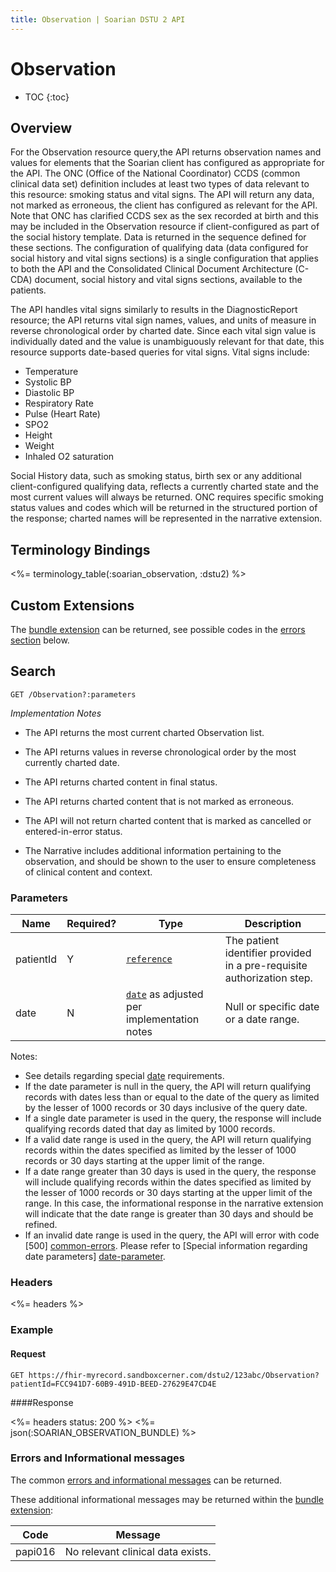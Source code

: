 ```yaml
---
title: Observation | Soarian DSTU 2 API 
---
```

 
# Observation

* TOC
{:toc}

## Overview

For the Observation resource query,the API returns observation names and values for elements that the Soarian client has configured as appropriate for the API. The ONC (Office of the National Coordinator) CCDS (common clinical data set) definition includes at least two types of data relevant to this resource: smoking status and vital signs. The API will return any data, not marked as erroneous, the client has configured as relevant for the API. Note that ONC has clarified CCDS sex as the sex recorded at birth and this may be included in the Observation resource if client-configured as part of the social history template. Data is returned in the sequence defined for these sections. The configuration of qualifying data (data configured for social history and vital signs sections) is a single configuration that applies to both the API and the Consolidated Clinical Document Architecture (C-CDA) document, social history and vital signs sections, available to the patients. 

The API handles vital signs similarly to results in the DiagnosticReport resource; the API returns vital sign names, values, and units of measure in reverse chronological order by charted date. Since each vital sign value is individually dated and the value is unambiguously relevant for that date, this resource supports date-based queries for vital signs. Vital signs include:
 
*  Temperature
*  Systolic BP
*  Diastolic BP
*  Respiratory Rate
*  Pulse (Heart Rate)
*  SPO2
*  Height
*  Weight
*  Inhaled O2 saturation       

Social History data, such as smoking status, birth sex or any additional client-configured qualifying data, reflects a currently charted state and the most current values will always be returned. ONC requires specific smoking status values and codes which will be returned in the structured portion of the response; charted names will be represented in the narrative extension.

## Terminology Bindings

<%= terminology_table(:soarian_observation, :dstu2) %>

## Custom Extensions

The [bundle extension] can be returned, see possible codes in the [errors section] below.

## Search

	GET /Observation?:parameters
	
_Implementation Notes_

* The API returns the most current charted Observation list. 

* The API returns values in reverse chronological order by the most currently charted date.

* The API returns charted content in final status.

* The API returns charted content that is not marked as erroneous.

* The API will not return charted content that is marked as cancelled or entered-in-error status.

* The Narrative includes additional information pertaining to the observation, and should be shown to the user to ensure completeness of clinical content and context.


### Parameters 

 Name      | Required? | Type                                          | Description
-----------|-----------|-----------------------------------------------|------------------------------------------------------------------------
 patientId | Y         | [`reference`]                                 | The patient identifier provided in a pre-requisite authorization step.
 date      | N         | [`date`] as adjusted per implementation notes | Null or specific date or a date range.

Notes:

* See details regarding special [date][date-parameter] requirements.
* If the date parameter is null in the query, the API will return qualifying records with dates less than or equal to the date of the query as limited by the lesser of 1000 records or 30 days inclusive of the query date.
* If a single date parameter is used in the query, the response will include qualifying records dated that day as limited by 1000 records.  
* If a valid date range is used in the query, the API will return qualifying records within the dates specified as limited by the lesser of 1000 records or 30 days starting at the upper limit of the range.
* If a date range greater than 30 days is used in the query, the response will include qualifying records within the dates specified as limited by the lesser of 1000 records or 30 days starting at the upper limit of the range. In this case, the informational response in the narrative extension will indicate that the date range is greater than 30 days and should be refined.
* If an invalid date range is used in the query, the API will error with code [500] [common-errors]. Please refer to [Special information regarding date parameters] [date-parameter].

### Headers  

<%= headers %>

### Example

#### Request  

	GET https://fhir-myrecord.sandboxcerner.com/dstu2/123abc/Observation?patientId=FCC941D7-60B9-491D-BEED-27629E47CD4E 
	
####Response

<%= headers status: 200 %>
<%= json(:SOARIAN_OBSERVATION_BUNDLE) %>
  
### Errors and Informational messages

The common [errors and informational messages][common-errors] can be returned.

These additional informational messages may be returned within the [bundle extension]:

Code    | Message
---------|---------------------------------------------------------------------------------------------------------------------------------------------------------------------------------------------------------------------------------------------------------------------------------------------------
 papi016 | No relevant clinical data exists.
 
[bundle extension]: ../../#bundle-message-extension
[errors section]: #errors-and-informational-messages
[`reference`]: http://hl7.org/fhir/DSTU2/search.html#reference
[`date`]: http://hl7.org/fhir/DSTU2/search.html#date
[common-errors]: ../../common-errors 
[date-parameter]: ../../#special-information-regarding-date-parameters
